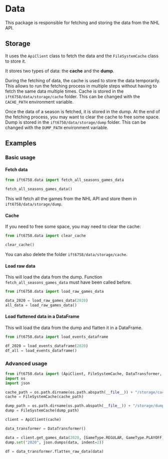 # Data

This package is responsible for fetching and storing the data from the NHL API.

## Storage

It uses the `ApiClient` class to fetch the data and the `FileSystemCache` class to store it.

It stores two types of data: the **cache** and the **dump**.

During the fetching of data, the cache is used to store the data temporarily.
This allows to run the fetching process in multiple steps without having to fetch the same data multiple times.
Cache is stored in the `ift6758/data/storage/cache` folder.
This can be changed with the `CACHE_PATH` environment variable.

Once the data of a season is fetched, it is stored in the dump.
At the end of the fetching process, you may want to clear the cache to free some space.
Dump is stored in the `ift6758/data/storage/dump` folder.
This can be changed with the `DUMP_PATH` environment variable.

## Examples

### Basic usage

#### Fetch data

```python
from ift6758.data import fetch_all_seasons_games_data

fetch_all_seasons_games_data()
```

This will fetch all the games from the NHL API and store them in `ift6758/data/storage/dump`.

#### Cache

If you need to free some space, you may need to clear the cache:

```python
from ift6758.data import clear_cache

clear_cache()
```

You can also delete the folder `ift6758/data/storage/cache`.

#### Load raw data

This will load the data from the dump.
Function `fetch_all_seasons_games_data` must have been called before.


```python
from ift6758.data import load_raw_games_data

data_2020 = load_raw_games_data(2020)
all_data = load_raw_games_data()
```

#### Load flattened data in a DataFrame

This will load the data from the dump and flatten it in a DataFrame.

```python
from ift6758.data import load_events_dataframe

df_2020 = load_events_dataframe(2020)
df_all = load_events_dataframe()
```

### Advanced usage

```python
from ift6758.data import (ApiClient, FileSystemCache, DataTransformer, GameType)
import os
import json

cache_path = os.path.dirname(os.path.abspath(__file__)) + "/storage/cache"
cache = FileSystemCache(cache_path)

dump_path = os.path.dirname(os.path.abspath(__file__)) + "/storage/dump"
dump = FileSystemCache(dump_path)

client = ApiClient(cache)

data_transformer = DataTransformer()

data = client.get_games_data(2020, [GameType.REGULAR, GameType.PLAYOFF])
dump.set("2020", json.dumps(data, indent=2))

df = data_transformer.flatten_raw_data(data)
```
